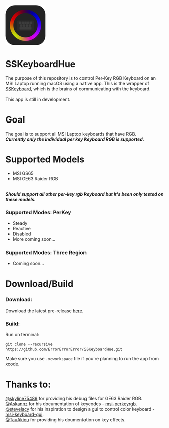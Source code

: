 ![alt text][logo] 

[logo]: images/keyboard-hue-dark-128.png "SSKeyboardHue Logo"

# SSKeyboardHue

The purpose of this repository is to control Per-Key RGB Keyboard on an MSI Laptop running macOS using a native app. This is the wrapper of [SSKeyboard](https://github.com/ErrorErrorError/SSKeyboard), which is the brains of communicating with the keyboard.
<br>
<br> 
This app is still in development.

# Goal
The goal is to support all MSI Laptop keyboards that have RGB.
<br>
***Currently only the individual per key keyboard RGB is supported.***
# Supported Models
*   MSI GS65
*   MSI GE63 Raider RGB

<br>***Should support all other per-key rgb keyboard but It's been only tested on these models.***

### Supported Modes: PerKey
*   Steady
*   Reactive
*   Disabled
*   More coming soon...

### Supported Modes: Three Region
*   Coming soon...
# Download/Build
### Download:
Download the latest pre-release [here](https://github.com/ErrorErrorError/SSKeyboardHue/releases).
### Build: 
Run on terminal:
```
git clone --recursive https://github.com/ErrorErrorError/SSKeyboardHue.git
```
Make sure you use ```.xcworkspace``` file if you're planning to run the app from xcode.

# Thanks to:
[@skyline75489](https://github.com/skyline75489) for providing his debug files for GE63 Raider RGB. <br>
[@Askannz](https://github.com/Askannz/) for his documentation of keycodes - [msi-perkeyrgb](https://github.com/Askannz/msi-perkeyrgb). <br>
[@stevelacy](https://github.com/stevelacy) for his inspiration to design a gui to control color keyboard - [msi-keyboard-gui](https://github.com/Askannz/msi-perkeyrgb). <br>
[@TauAkiou](https://github.com/TauAkiou) for providing his doumentation on key effects.
